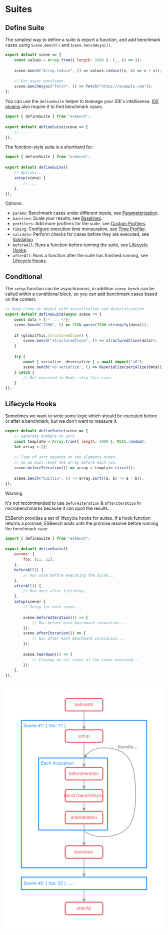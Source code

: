 # Suites



## Define Suite

The simplest way to define a suite is export a function, and add benchmark cases using `Scene.bench()` and `Scene.benchAsync()`.

```javascript
export default scene => {
	const values = Array.from({ length: 1000 }, (_, i) => i);
	
	scene.bench("Array.reduce", () => values.reduce((v, s) => s + v));
	
	// For async workloads.
	scene.benchAsync("fetch", () => fetch("https://example.com"));
};
```

You can use the `defineSuite` helper to leverage your IDE's intellisense. [IDE plugins](./ide-integration) also require it to find benchmark cases.

```javascript
import { defineSuite } from "esbench";

export default defineSuite(scene => {
	// ...
});
```

The function-style suite is a shorthand for:

```javascript
import { defineSuite } from "esbench";

export default defineSuite({
	// Options...
	setup(scene) {
		// ...
    },
});
```

Options:

* `params`: Benchmark cases under different inputs, see [Parameterization](./parameterization).
* `baseline`: Scale your results, see [Baselines](./comparison).
* `profilers`: Add more profilers for the suite. see [Custom Profilers](../api/profiler).
* `timing`: Configure execution time mensuration, see [Time Profiler](./time-profiler).
* `validate`: Perform checks for cases before they are executed, see [Validation](./validation)
* `beforeAll`: Runs a function before running the suite, see [Lifecycle Hooks](./suites#lifecycle-hooks).
* `afterAll`: Runs a function after the suite has finished running, see [Lifecycle Hooks](./suites#lifecycle-hooks).

## Conditional

The `setup` function can be asynchronous, in addition `scene.bench` can be called within a conditional block, so you can add benchmark cases based on the context.

```javascript
// Deep clone an object with serialization and deserialization.
export default defineSuite(async scene => {
	const data = {/* ... */};
	scene.bench("JSON", () => JSON.parse(JSON.stringify(data)));
	
	if (globalThis.structuredClone) {
		scene.bench("structuredClone", () => structuredClone(data));
    }

	try {
		const { serialize, deserialize } = await import("v8");
		scene.bench("v8 serialize", () => deserialize(serialize(data)));
	} catch {
		// Not executed in Node, skip this case.
	}
});
```

## Lifecycle Hooks

Sometimes we want to write some logic which should be executed before or after a benchmark, but we don't want to measure it.

```javascript
export default defineSuite(scene => {
	// Generate numbers to sort.
	const template = Array.from({ length: 1000 }, Math.random);
	let array = [];
	
	// Time of sort depends on the elements order, 
    // so we must reset the array before each run.
	scene.beforeIteration(() => array = template.slice());
	
	scene.bench("builtin", () => array.sort((a, b) => a - b));
});
```

> [!WARNING]
> It's not recommended to use `beforeIteration` & `afterIteration` in microbenchmarks because it can spoil the results.

ESBench provides a set of lifecycle hooks for suites. If a hook function returns a promise, ESBench waits until the promise resolve before running the benchmark case.

```javascript
import { defineSuite } from "esbench";

export default defineSuite({
    params: {
		foo: [11, 22],
    },
	beforeAll() {
		// Run once before executing the suite...
	},
	afterAll() {
		// Run once after finishing...
	},
	setup(scene) {
		// Setup for each scene...
		
		scene.beforeIteration(() => {
			// Run before each benchmark invocation...
		});
		scene.afterIteration(() => {
			// Run after each benchmark invocation...
		});

		scene.teardown(() => {
			// Cleanup on all cases of the scene executed...
		});
	},
});
```

![Suite Lifecycle](../assets/SuiteLifecycle.svg)
